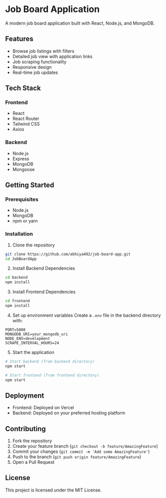 # Job Board Application

A modern job board application built with React, Node.js, and MongoDB.

## Features

- Browse job listings with filters
- Detailed job view with application links
- Job scraping functionality
- Responsive design
- Real-time job updates

## Tech Stack

### Frontend
- React
- React Router
- Tailwind CSS
- Axios

### Backend
- Node.js
- Express
- MongoDB
- Mongoose

## Getting Started

### Prerequisites
- Node.js
- MongoDB
- npm or yarn

### Installation

1. Clone the repository
```bash
git clone https://github.com/abhiya492/job-board-app.git
cd JobBoardApp
```

2. Install Backend Dependencies
```bash
cd backend
npm install
```

3. Install Frontend Dependencies
```bash
cd frontend
npm install
```

4. Set up environment variables
Create a `.env` file in the backend directory with:
```
PORT=5000
MONGODB_URI=your_mongodb_uri
NODE_ENV=development
SCRAPE_INTERVAL_HOURS=24
```

5. Start the application
```bash
# Start backend (from backend directory)
npm start

# Start frontend (from frontend directory)
npm start
```

## Deployment

- Frontend: Deployed on Vercel
- Backend: Deployed on your preferred hosting platform

## Contributing

1. Fork the repository
2. Create your feature branch (`git checkout -b feature/AmazingFeature`)
3. Commit your changes (`git commit -m 'Add some AmazingFeature'`)
4. Push to the branch (`git push origin feature/AmazingFeature`)
5. Open a Pull Request

## License

This project is licensed under the MIT License. 
